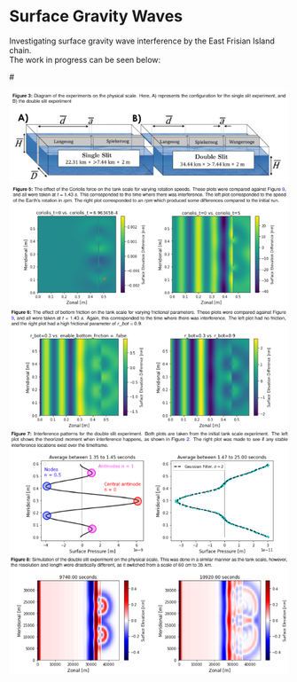 # Surface Gravity Waves

Investigating surface gravity wave interference by the East Frisian Island chain.<br>
The work in progress can be seen below:

#<p align="center">
![Alt text](img/image1.png?raw=true "Experimental Set-up")
![Alt text](img/image2.png?raw=true "Effect of Coriolis on the experiment")
![Alt text](img/image3.png?raw=true "Effect of bottom friction on the experiment")
![Alt text](img/image4.png?raw=true "Interference patterns")
![Alt text](img/image5.png?raw=true "Physical scale simulation")
</p>
